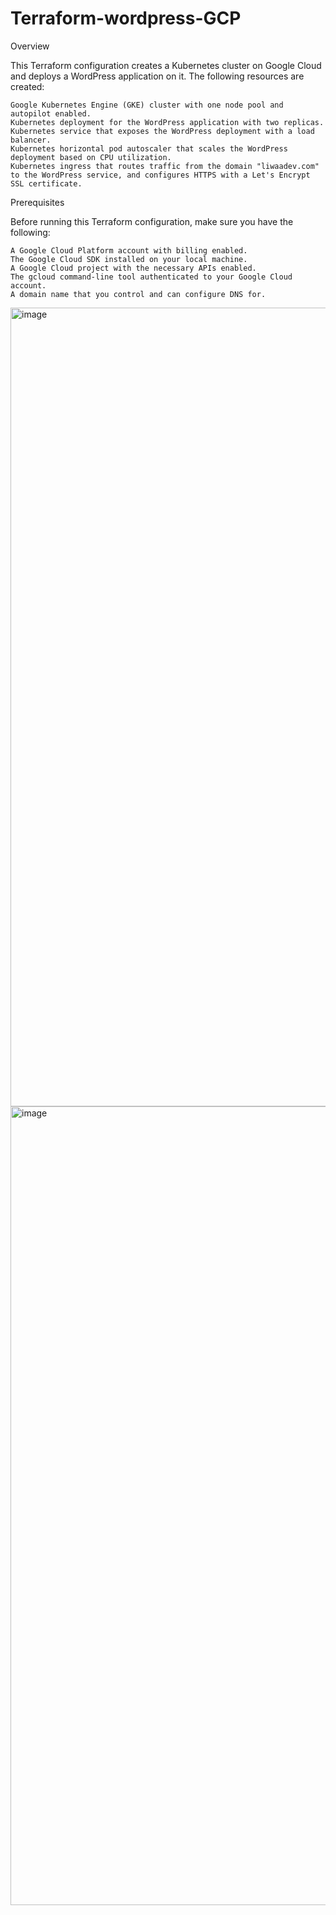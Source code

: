 # Terraform-wordpress-GCP



Overview

This Terraform configuration creates a Kubernetes cluster on Google Cloud and deploys a WordPress application on it. The following resources are created:

    Google Kubernetes Engine (GKE) cluster with one node pool and autopilot enabled.
    Kubernetes deployment for the WordPress application with two replicas.
    Kubernetes service that exposes the WordPress deployment with a load balancer.
    Kubernetes horizontal pod autoscaler that scales the WordPress deployment based on CPU utilization.
    Kubernetes ingress that routes traffic from the domain "liwaadev.com" to the WordPress service, and configures HTTPS with a Let's Encrypt SSL certificate.

Prerequisites

Before running this Terraform configuration, make sure you have the following:

    A Google Cloud Platform account with billing enabled.
    The Google Cloud SDK installed on your local machine.
    A Google Cloud project with the necessary APIs enabled.
    The gcloud command-line tool authenticated to your Google Cloud account.
    A domain name that you control and can configure DNS for.




<img width="1278" alt="image" src="https://user-images.githubusercontent.com/66652532/219960113-aaf32301-2996-444e-8274-38b80e85b207.png">
<img width="1278" alt="image" src="https://user-images.githubusercontent.com/66652532/219960343-35f4eb6f-881a-4244-b31c-2c2e8a68fcf6.png">
